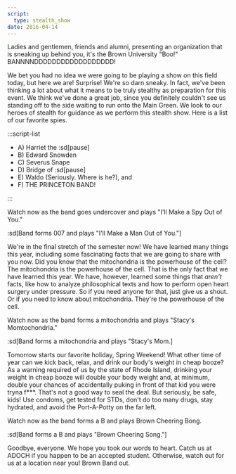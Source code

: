 ```yaml
---
script:
  type: stealth_show
date: 2016-04-14
---
```


Ladies and gentlemen, friends and alumni, presenting an organization that is sneaking up behind you, it's the Brown University "Boo!" BANNNNDDDDDDDDDDDDDDDDDD!

We bet you had no idea we were going to be playing a show on this field today, but here we are! Surprise! We're so darn sneaky. In fact, we've been thinking a lot about what it means to be truly stealthy as preparation for this event. We think we've done a great job, since you definitely couldn't see us standing off to the side waiting to run onto the Main Green. We look to our heroes of stealth for guidance as we perform this stealth show. Here is a list of our favorite spies.

:::script-list

- A) Harriet the :sd[pause]
- B) Edward Snowden
- C) Severus Snape
- D) Bridge of :sd[pause]
- E) Waldo (Seriously. Where is he?), and
- F) THE PRINCETON BAND!

:::

Watch now as the band goes undercover and plays "I'll Make a Spy Out of You."

:sd[Band forms 007 and plays "I'll Make a Man Out of You."]

We're in the final stretch of the semester now! We have learned many things this year, including some fascinating facts that we are going to share with you now. Did you know that the mitochondria is the powerhouse of the cell? The mitochondria is the powerhouse of the cell. That is the only fact that we have learned this year. We have, however, learned some things that _aren't_ facts, like how to analyze philosophical texts and how to perform open heart surgery under pressure. So if you need anyone for that, just give us a shout. Or if you need to know about mitochondria. They're the powerhouse of the cell.

Watch now as the band forms a mitochondria and plays "Stacy's Momtochondria."

:sd[Band forms a mitochondria and plays "Stacy's Mom.]

Tomorrow starts our favorite holiday, Spring Weekend! What other time of year can we kick back, relax, and drink our body's weight in cheap booze? As a warning required of us by the state of Rhode Island, drinking your weight in cheap booze will double your body weight and, at minimum, double your chances of accidentally puking in front of that kid you were tryna f\*\*\*. That's not a good way to seal the deal. But seriously, be safe, kids! Use condoms, get tested for STDs, don't do too many drugs, stay hydrated, and avoid the Port-A-Potty on the far left.

Watch now as the band forms a B and plays Brown Cheering Bong.

:sd[Band forms a B and plays "Brown Cheering Song."]

Goodbye, everyone. We hope you took our words to heart. Catch us at ADOCH if you happen to be an accepted student. Otherwise, watch out for us at a location near you! Brown Band out.
